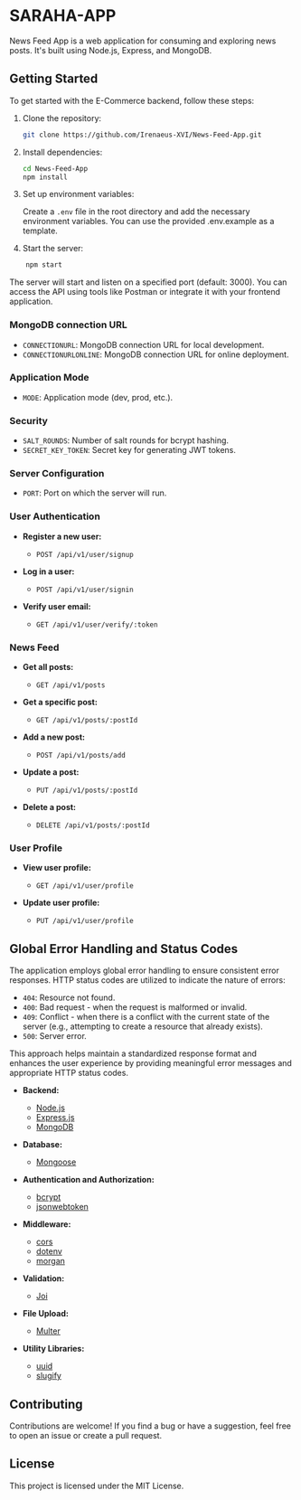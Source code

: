 # SARAHA-APP
News Feed App is a web application for consuming and exploring news posts. It's built using Node.js, Express, and MongoDB.
## Getting Started

To get started with the E-Commerce backend, follow these steps:

1. Clone the repository:
   ```sh
   git clone https://github.com/Irenaeus-XVI/News-Feed-App.git
   ```
2. Install dependencies:
    ```sh
   cd News-Feed-App
   npm install
   ```
3. Set up environment variables:

   Create a `.env` file in the root directory and add the necessary environment variables. You can use the provided .env.example as a template.   

4. Start the server:

```sh 
    npm start
```

The server will start and listen on a specified port (default: 3000). You can access the API using tools like Postman or integrate it with your frontend application.


### MongoDB connection URL
- `CONNECTIONURL`: MongoDB connection URL for local development.
- `CONNECTIONURLONLINE`: MongoDB connection URL for online deployment.

### Application Mode
- `MODE`: Application mode (dev, prod, etc.).

### Security
- `SALT_ROUNDS`: Number of salt rounds for bcrypt hashing.
- `SECRET_KEY_TOKEN`: Secret key for generating JWT tokens.

### Server Configuration
- `PORT`: Port on which the server will run.


### User Authentication

- **Register a new user:**
  - `POST /api/v1/user/signup`

- **Log in a user:**
  - `POST /api/v1/user/signin`

- **Verify user email:**
  - `GET /api/v1/user/verify/:token`

### News Feed

- **Get all posts:**
  - `GET /api/v1/posts`

- **Get a specific post:**
  - `GET /api/v1/posts/:postId`

- **Add a new post:**
  - `POST /api/v1/posts/add`

- **Update a post:**
  - `PUT /api/v1/posts/:postId`

- **Delete a post:**
  - `DELETE /api/v1/posts/:postId`

### User Profile

- **View user profile:**
  - `GET /api/v1/user/profile`

- **Update user profile:**
  - `PUT /api/v1/user/profile`


## Global Error Handling and Status Codes

The application employs global error handling to ensure consistent error responses. HTTP status codes are utilized to indicate the nature of errors:

- `404`: Resource not found.
- `400`: Bad request - when the request is malformed or invalid.
- `409`: Conflict - when there is a conflict with the current state of the server (e.g., attempting to create a resource that already exists).
- `500`: Server error.

This approach helps maintain a standardized response format and enhances the user experience by providing meaningful error messages and appropriate HTTP status codes.


- **Backend:**
  - [Node.js](https://nodejs.org/)
  - [Express.js](https://expressjs.com/)
  - [MongoDB](https://www.mongodb.com/)

- **Database:**
  - [Mongoose](https://mongoosejs.com/)

- **Authentication and Authorization:**
  - [bcrypt](https://www.npmjs.com/package/bcrypt)
  - [jsonwebtoken](https://www.npmjs.com/package/jsonwebtoken)

- **Middleware:**
  - [cors](https://www.npmjs.com/package/cors)
  - [dotenv](https://www.npmjs.com/package/dotenv)
  - [morgan](https://www.npmjs.com/package/morgan)

- **Validation:**
  - [Joi](https://www.npmjs.com/package/joi)

- **File Upload:**
  - [Multer](https://www.npmjs.com/package/multer)

- **Utility Libraries:**
  - [uuid](https://www.npmjs.com/package/uuid)
  - [slugify](https://www.npmjs.com/package/slugify)


## Contributing

Contributions are welcome! If you find a bug or have a suggestion, feel free to open an issue or create a pull request.

## License

This project is licensed under the MIT License.


    
